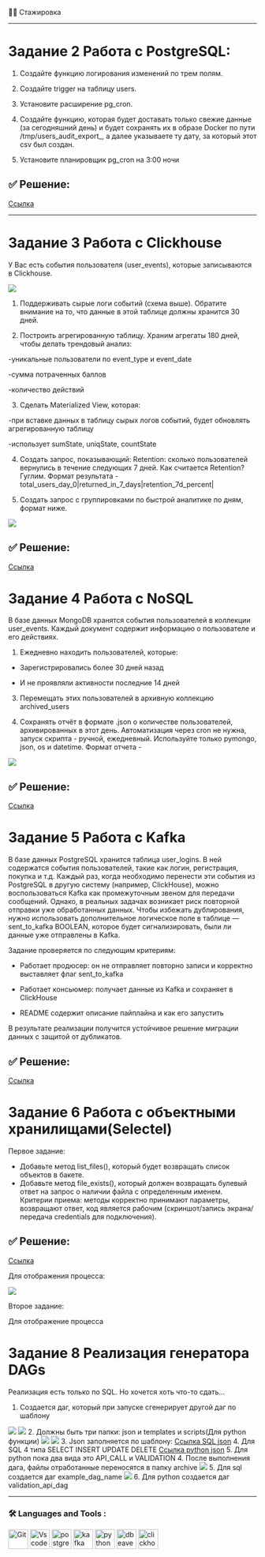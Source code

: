 :woman_technologist: Стажировка

---

# Задание 2 Работа с PostgreSQL:

1. Создайте функцию логирования изменений по трем полям.

2. Создайте trigger на таблицу users.

3. Установите расширение pg_cron.

4. Создайте функцию, которая будет доставать только свежие данные (за сегодняшний день) и будет сохранять их в образе Docker по пути /tmp/users_audit_export_, а далее указываете ту дату, за который этот csv был создан.

5. Установите планировщик pg_cron на 3:00 ночи

## :white_check_mark: Решение:

<a href="https://github.com/KG7777/stepik_di_st/blob/main/4.2.sql">Ссылка</a>

---

# Задание 3 Работа с Clickhouse

У Вас есть события пользователя (user_events), которые записываются в Clickhouse.

<img src="https://ucarecdn.com/7c14f118-54b5-4840-b8a9-1f10629aa2d1/">

1. Поддерживать сырые логи событий (схема выше). Обратите внимание на то, что данные в этой таблице должны хранится 30 дней.

2. Построить агрегированную таблицу. Храним агрегаты 180 дней, чтобы делать трендовый анализ:

-уникальные пользователи по event_type и event_date

-сумма потраченных баллов

-количество действий

3. Сделать Materialized View, которая:

-при вставке данных в таблицу сырых логов событий, будет обновлять агрегированную таблицу

-использует sumState, uniqState, countState

4. Создать запрос, показывающий:
Retention: сколько пользователей вернулись в течение следующих 7 дней. Как считается Retention? Гуглим. Формат результата - total_users_day_0|returned_in_7_days|retention_7d_percent|

5. Создать запрос с группировками по быстрой аналитике по дням, формат ниже.

<img src="https://ucarecdn.com/e0f99443-1a80-4676-9a70-1cef087af415/">

## :white_check_mark: Решение: 

<a href="https://github.com/KG7777/stepik_di_st/blob/main/4.3.sql">Ссылка</a>

# Задание 4 Работа с NoSQL

В базе данных MongoDB хранятся события пользователей в коллекции user_events. Каждый документ содержит информацию о пользователе и его действиях.

1. Ежедневно находить пользователей, которые:

- Зарегистрировались более 30 дней назад

- И не проявляли активности последние 14 дней

3. Перемещать этих пользователей в архивную коллекцию archived_users

4. Сохранять отчёт в формате .json о количестве пользователей, архивированных в этот день. Автоматизация через cron не нужна, запуск скрипта - ручной, ежедневный. Используйте только pymongo, json, os и datetime. Формат отчета - 
<img src="https://ucarecdn.com/980fee3f-71d9-479d-a9bd-ac126b42f488/">

## :white_check_mark: Решение: 

<a href="https://github.com/KG7777/stepik_di_st/blob/main/4.6.sql">Ссылка</a>

# Задание 5 Работа с Kafka

В базе данных PostgreSQL хранится таблица user_logins. В ней содержатся события пользователей, такие как логин, регистрация, покупка и т.д. Каждый раз, когда необходимо перенести эти события из PostgreSQL в другую систему (например, ClickHouse), можно воспользоваться Kafka как промежуточным звеном для передачи сообщений. Однако, в реальных задачах возникает риск повторной отправки уже обработанных данных. Чтобы избежать дублирования, нужно использовать дополнительное логическое поле в таблице — sent_to_kafka BOOLEAN, которое будет сигнализировать, были ли данные уже отправлены в Kafka.

Задание проверяется по следующим критериям:

 - Работает продюсер: он не отправляет повторно записи и корректно выставляет флаг sent_to_kafka

 - Работает консьюмер: получает данные из Kafka и сохраняет в ClickHouse

 - README содержит описание пайплайна и как его запустить

В результате реализации получится устойчивое решение миграции данных с защитой от дубликатов.

## :white_check_mark: Решение: 

<a href="https://github.com/KG7777/stepik_di_st/blob/main/5.2/README.md">Ссылка</a>

# Задание 6 Работа с объектными хранилищами(Selectel)

Первое задание:

 - Добавьте метод list_files(), который будет возвращать список объектов в бакете.
 - Добавьте метод file_exists(), который должен возвращать булевый ответ на запрос о наличии файла с определенным именем.
Критерии приема: методы корректно принимают параметры, возвращают ответ, код является рабочим (скриншот/запись экрана/передача credentials для подключения).

## :white_check_mark: Решение: 

<a href="https://github.com/KG7777/stepik_di_st/blob/main/6.4/selectel.py">Ссылка</a>

Для отображения процесса:

<img src="https://github.com/KG7777/stepik_di_st/blob/main/6.4/Отчет1.1.png">

Второе задание:

Для отображение процесса

# Задание 8 Реализация генератора DAGs

Реализация есть только по SQL. Но хочется хоть что-то сдать...

1. Создается даг, который при запуске сгенерирует другой даг по шаблону
<img src="https://github.com/KG7777/stepik_di_st/blob/main/8.5/1.png">
<img src="https://github.com/KG7777/stepik_di_st/blob/main/8.5/1_1.png">
2. Должны быть три папки: json и templates и scripts(Для python функции)
<img src="https://github.com/KG7777/stepik_di_st/blob/main/8.5/2_json.png">
<img src="https://github.com/KG7777/stepik_di_st/blob/main/8.5/2_templates.png">
3. Json заполняется по шаблону: 
<a href="https://github.com/KG7777/stepik_di_st/blob/main/8.5/sql.py">Ссылка SQL json</a>
4. Для SQL 4 типа SELECT INSERT UPDATE DELETE
<a href="https://github.com/KG7777/stepik_di_st/blob/main/8.5/python.py">Ссылка python json</a>
5. Для python пока два вида это API_CALL и VALIDATION
4. После выполнения дага, файлы отработанные переносятся в папку archive
<img src="https://github.com/KG7777/stepik_di_st/blob/main/8.5/archive.png">
5. Для sql создается даг example_dag_name
<img src="https://github.com/KG7777/stepik_di_st/blob/main/8.5/sql.png">
6. Для python создается даг validation_api_dag


---

### :hammer_and_wrench: Languages and Tools :

<div>
  <img src="https://github.com/devicons/devicon/blob/master/icons/git/git-original.svg" title="Git" **alt="Git" width="40" height="40"/>
  <img src="https://github.com/devicons/devicon/blob/master/icons/vscode/vscode-original.svg" title="Vscode" **alt="Vscode" width="40" height="40"/>
  <img src="https://github.com/devicons/devicon/blob/master/icons/postgresql/postgresql-original.svg" title="postgresql" **alt="postgresql" width="40" height="40"/>
  <img src="https://github.com/devicons/devicon/blob/master/icons/apachekafka/apachekafka-original.svg" title="kafka" **alt="kafka" width="40" height="40"/>
  <img src="https://github.com/devicons/devicon/blob/master/icons/python/python-original.svg" title="python" **alt="python" width="40" height="40"/>
  <img src="https://github.com/devicons/devicon/blob/master/icons/dbeaver/dbeaver-original.svg" title="dbeaver" **alt="dbeaver" width="40" height="40"/>
  <img src="clickhouse.svg" title="clickhouse" **alt="clickhouse" width="40" height="40"/>
</div> 



